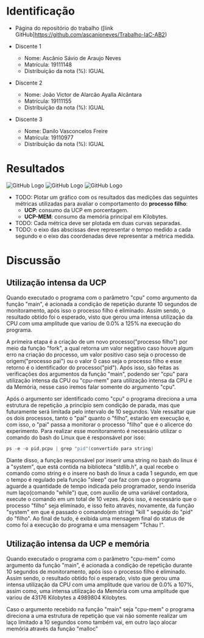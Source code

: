 # Identificação

* Página do repositório do trabalho ([link GitHub]https://github.com/ascanioneves/Trabalho-IaC-AB2) 

* Discente 1
	* Nome: Ascânio Sávio de Araujo Neves
	* Matrícula: 19111148 
	* Distribuição da nota (%): IGUAL
* Discente 2
	* Nome: João Victor de Alarcão Ayalla Alcântara
	* Matrícula: 19111155
	* Distribuição da nota (%): IGUAL
* Discente 3
	* Nome: Danilo Vasconcelos Freire
	* Matrícula: 19110977
	* Distribuição da nota (%): IGUAL		
	
# Resultados
![GitHub Logo](https://media.discordapp.net/attachments/613803153128685636/613831287173677057/chart.png)
![GitHub Logo](https://media.discordapp.net/attachments/613803153128685636/613833063046185019/chart_1.png)
![GitHub Logo](https://media.discordapp.net/attachments/613803153128685636/613833076442660887/chart_2.png)
* TODO: Plotar um gráfico com os resultados das medições das seguintes métricas utilizadas para avaliar o comportamento do **processo filho**:
	*  **UCP**: consumo da UCP em porcentagem.
	*  **UCP-MEM**: consumo da memória principal em Kilobytes.
* TODO: Cada métrica deve ser plotada em duas curvas separadas.
* TODO: o eixo das abscissas deve representar o tempo medido a cada segundo e o eixo das coordenadas deve representar a métrica medida.


# Discussão

## Utilização intensa da UCP

Quando executado o programa com o parâmetro "cpu" como argumento da função "main", é acionada a condição de repetição durante 10 segundos de monitoramento, após isso o processo filho é eliminado. Assim sendo, o resultado obtido foi o esperado, visto que gerou uma intensa utilização da CPU com uma amplitude que variou de 0.0% a 125% na execução do programa.
  
  
A primeira etapa é a criação de um novo processo("processo filho") por meio da função "fork", a qual retorna um valor negativo caso houve algum erro na criação do processo, um valor positivo caso seja o processo de origem("processo pai") ou o valor 0 caso seja o processo filho e esse retorno é o identificador do processo("pid"). Após isso, são feitas as verificações dos argumentos da função "main", podendo ser "cpu" para utilização intensa da CPU ou "cpu-mem" para utilização intensa da CPU e da Memória, nesse caso iremos falar somente do argumento "cpu".
  
  
Após o argumento ser identificado como "cpu" o programa direciona a uma estrutura de repetição ,a princípio sem condição de parada, mas que futuramente será limitada pelo intervalo de 10 segundos. Vale ressaltar que os dois processos, tanto o "pai" quanto o "filho", estarão em execução e, com isso, o "pai" passa a monitorar o processo "filho" que é o alicerce do experimento. Para realizar esse monitoramento é necessário utilizar o comando do bash do Linux que é responsável por isso:  
```c
ps -e -o pid,pcpu | grep "pid"(convertido para string)
```
  
Diante disso, a função responsável por inserir uma string no bash do linux é a "system", que está contida na biblioteca "stdlib.h", a qual recebe o comando como string e o insere no bash do linux a cada 1 segundo, em que o tempo é regulado pela função "sleep" que faz com que o programa aguarde a quantidade de tempo indicada pelo programador, sendo inserida num laço(comando "while") que, com auxílio de uma variável contadora, execute o comando em um total de 10 vezes. Após isso, é necessário que o processo "filho" seja eliminado, e isso feito através, novamente, da função "system" em que é passado o comando(em string) "kill " seguido do "pid" do "filho". Ao final de tudo, é exibida uma mensagem final do status de como foi a execução do programa e uma mensagem "Tchau !". 

## Utilização intensa da UCP e memória

Quando executado o programa com o parâmetro "cpu-mem" como argumento da função "main", é acionada a condição de repetição durante 10 segundos de monitoramento, após isso o processo filho é eliminado. Assim sendo, o resultado obtido foi o esperado, visto que gerou uma intensa utilização da CPU com uma amplitude que variou de 0.0% a 107%, assim como, uma intensa utilização da Memória com uma amplitude que variou de 43176 Kilobytes a 4989804 Kilobytes.
  
Caso o argumento recebido na função "main" seja "cpu-mem" o programa direciona a uma estrutura de repetição que vai não somente realizar um laço limitado a 10 segundos como também vai, em outro laço alocar memória através da função "malloc"

